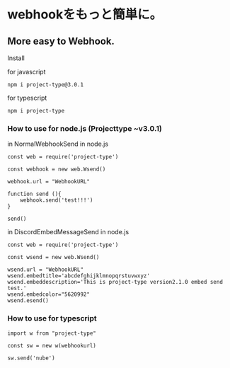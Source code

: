 # webhookをもっと簡単に。
## More easy to Webhook.
Install

for javascript 
```
npm i project-type@3.0.1 
```
for typescript
```
npm i project-type
```

### How to use for node.js (Projecttype ~v3.0.1)
in NormalWebhookSend in node.js
```
const web = require('project-type')

const webhook = new web.Wsend()

webhook.url = "WebhookURL"

function send (){
    webhook.send('test!!!')
}

send()
```
in DiscordEmbedMessageSend in node.js
```
const web = require('project-type')

const wsend = new web.Wsend()

wsend.url = "WebhookURL"
wsend.embedtitle='abcdefghijklmnopqrstuvwxyz'
wsend.embeddescription='This is project-type version2.1.0 embed send test.'
wsend.embedcolor="5620992"
wsend.esend()
```

### How to use for typescript 
```
import w from "project-type"

const sw = new w(webhookurl)

sw.send('nube')
```